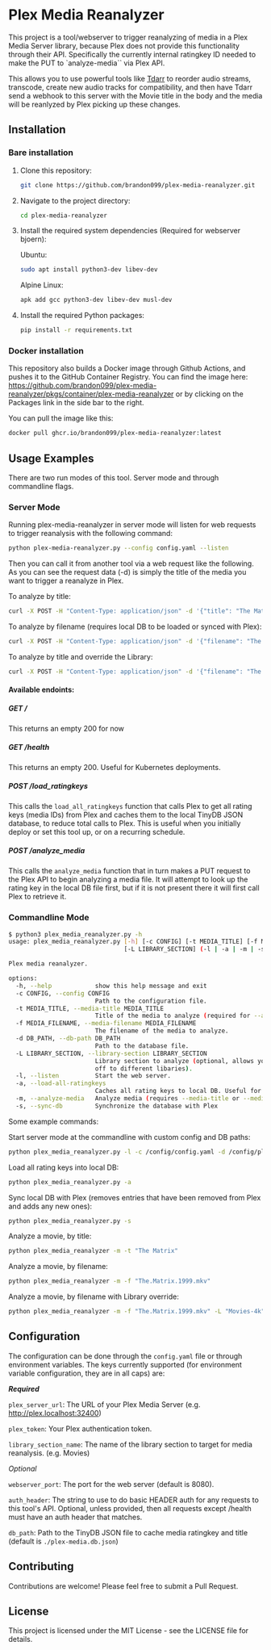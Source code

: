 # Plex Media Reanalyzer

This project is a tool/webserver to trigger reanalyzing of media in a Plex Media Server library, because Plex does not provide this functionality through their API. Specifically the currently internal ratingkey ID needed to make the PUT to `analyze-media`` via Plex API.

This allows you to use powerful tools like [Tdarr](https://github.com/HaveAGitGat/Tdarr) to reorder audio streams, transcode, create new audio tracks for compatibility, and then have Tdarr send a webhook to this server with the Movie title in the body and the media will be reanlyzed by Plex picking up these changes.

## Installation

### Bare installation

1. Clone this repository:
   ```bash
   git clone https://github.com/brandon099/plex-media-reanalyzer.git
   ```

2. Navigate to the project directory:
   ```bash
   cd plex-media-reanalyzer
   ```
3. Install the required system dependencies (Required for webserver bjoern):
   
   Ubuntu:
   ```bash
   sudo apt install python3-dev libev-dev
   ``` 
   Alpine Linux:
   ```bash
   apk add gcc python3-dev libev-dev musl-dev
   ```

4. Install the required Python packages:
   ```bash
   pip install -r requirements.txt
   ``` 

### Docker installation
This repository also builds a Docker image through Github Actions, and pushes it to the GitHub Container Registry. You can find the image here: https://github.com/brandon099/plex-media-reanalyzer/pkgs/container/plex-media-reanalyzer or by clicking on the Packages link in the side bar to the right.

You can pull the image like this:

```bash
docker pull ghcr.io/brandon099/plex-media-reanalyzer:latest
```

## Usage Examples
There are two run modes of this tool. Server mode and through commandline flags.

### Server Mode
Running plex-media-reanalyzer in server mode will listen for web requests to trigger reanalysis with the following command:

   ```bash
   python plex-media-reanalyzer.py --config config.yaml --listen
   ```

Then you can call it from another tool via a web request like the following. As you can see the request data (-d) is simply the title of the media you want to trigger a reanalyze in Plex.

To analyze by title:
   ```bash
   curl -X POST -H "Content-Type: application/json" -d '{"title": "The Matrix"}' http://localhost:8080/analyze_media
   ```
To analyze by filename (requires local DB to be loaded or synced with Plex):
   ```bash
   curl -X POST -H "Content-Type: application/json" -d '{"filename": "The.Matrix.1999.mkv"}' http://localhost:8080/analyze_media
   ```

To analyze by title and override the Library:
   ```bash
   curl -X POST -H "Content-Type: application/json" -d '{"filename": "The.Matrix.1999.mkv", "library_section": "Movies-4K"}' http://localhost:5000/analyze_media
   ```

#### Available endoints:
##### GET /
This returns an empty 200 for now

##### GET /health
This returns an empty 200. Useful for Kubernetes deployments.

##### POST /load_ratingkeys
This calls the `load_all_ratingkeys` function that calls Plex to get all rating keys (media IDs) from Plex and caches them to the local TinyDB JSON database, to reduce total calls to Plex. This is useful when you initially deploy or set this tool up, or on a recurring schedule.

##### POST /analyze_media
This calls the `analyze_media` function that in turn makes a PUT request to the Plex API to begin analyzing a media file. It will attempt to look up the rating key in the local DB file first, but if it is not present there it will first call Plex to retrieve it.

### Commandline Mode

```bash
$ python3 plex_media_reanalyzer.py -h
usage: plex_media_reanalyzer.py [-h] [-c CONFIG] [-t MEDIA_TITLE] [-f MEDIA_FILENAME] [-d DB_PATH]
                                [-L LIBRARY_SECTION] (-l | -a | -m | -s)

Plex media reanalyzer.

options:
  -h, --help            show this help message and exit
  -c CONFIG, --config CONFIG
                        Path to the configuration file.
  -t MEDIA_TITLE, --media-title MEDIA_TITLE
                        Title of the media to analyze (required for --analyze-media and --load-ratingkey)
  -f MEDIA_FILENAME, --media-filename MEDIA_FILENAME
                        The filename of the media to analyze.
  -d DB_PATH, --db-path DB_PATH
                        Path to the database file.
  -L LIBRARY_SECTION, --library-section LIBRARY_SECTION
                        Library section to analyze (optional, allows you to override the configured library for one-
                        off to different libaries).
  -l, --listen          Start the web server.
  -a, --load-all-ratingkeys
                        Caches all rating keys to local DB. Useful for first run.
  -m, --analyze-media   Analyze media (requires --media-title or --media-filename).
  -s, --sync-db         Synchronize the database with Plex
```

Some example commands:

Start server mode at the commandline with custom config and DB paths:
```bash
python plex_media_reanalyzer.py -l -c /config/config.yaml -d /config/plex-media.db.json
```

Load all rating keys into local DB:
```bash
python plex_media_reanalyzer.py -a
```

Sync local DB with Plex (removes entries that have been removed from Plex and adds any new ones):
```bash
python plex_media_reanalyzer.py -s
```


Analyze a movie, by title:
```bash
python plex_media_reanalyzer -m -t "The Matrix"
```

Analyze a movie, by filename:
```bash
python plex_media_reanalyzer -m -f "The.Matrix.1999.mkv"
```

Analyze a movie, by filename with Library override:
```bash
python plex_media_reanalyzer -m -f "The.Matrix.1999.mkv" -L "Movies-4k"
```

## Configuration
The configuration can be done through the `config.yaml` file or through environment variables. The keys currently supported (for environment variable configuration, they are in all caps) are:

_**Required**_

`plex_server_url`: The URL of your Plex Media Server (e.g. http://plex.localhost:32400)

`plex_token`: Your Plex authentication token.

`library_section_name`: The name of the library section to target for media reanalysis. (e.g. Movies)

_Optional_

`webserver_port`: The port for the web server (default is 8080).

`auth_header`: The string to use to do basic HEADER auth for any requests to this tool's API. Optional, unless provided, then all requests except /health must have an auth header that matches.

`db_path`: Path to the TinyDB JSON file to cache media ratingkey and title (default is `./plex-media.db.json`)

## Contributing
Contributions are welcome! Please feel free to submit a Pull Request.

## License
This project is licensed under the MIT License - see the LICENSE file for details.